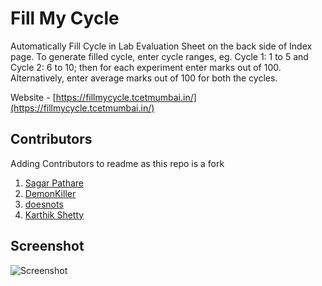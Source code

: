 # Fill My Cycle
Automatically Fill Cycle in Lab Evaluation Sheet on the back side of Index page. To generate filled cycle, enter cycle ranges, eg. Cycle 1: 1 to 5 and Cycle 2: 6 to 10; then for each experiment enter marks out of 100. Alternatively, enter average marks out of 100 for both the cycles.

Website - [https://fillmycycle.tcetmumbai.in/](https://fillmycycle.tcetmumbai.in/)

## Contributors
Adding Contributors to readme as this repo is a fork
1. [Sagar Pathare](https://github.com/sspathare97)
2. [DemonKiller](https://github.com/demonkillerr)
3. [doesnots](https://github.com/doesnots) 
4. [Karthik Shetty](https://github.com/KarthikShetty27)

## Screenshot
<img src="https://gateway.ipfs.io/ipfs/bafkreig4ke42ddqqmwny2elvvfz4gdoio4mapyuhbsrgybnljer6cjmmlq" alt="Screenshot" title="Screenshot">

